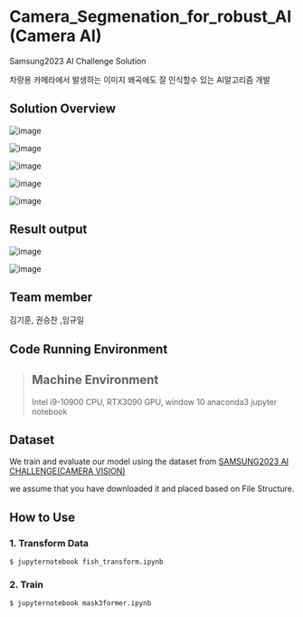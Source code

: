 # Camera_Segmenation_for_robust_AI (Camera AI)
Samsung2023 AI Challenge Solution

차량용 카메라에서 발생하는 이미지 왜곡에도 잘 인식할수 있는 AI알고리즘 개발

## Solution Overview
![image](https://github.com/rlarlgnszx/Camera_Segmenation_for_robust_AI/assets/40743105/26333620-1486-4538-b716-e490219a9f43)

![image](https://github.com/rlarlgnszx/Camera_Segmenation_for_robust_AI/assets/40743105/4ded35dc-e09d-45da-8990-1a233a6d929f)

![image](https://github.com/rlarlgnszx/Camera_Segmenation_for_robust_AI/assets/40743105/a68fea67-cc92-4b94-9431-2ec11fe4159c)

![image](https://github.com/rlarlgnszx/Camera_Segmenation_for_robust_AI/assets/40743105/dc674756-ee09-4149-8d2b-69c4774939bb)

![image](https://github.com/rlarlgnszx/Camera_Segmenation_for_robust_AI/assets/40743105/31682485-dd23-482e-ba5a-80982ee85555)


## Result output
![image](https://github.com/rlarlgnszx/Camera_Segmenation_for_robust_AI/assets/40743105/54722d40-bb4d-4147-8548-ab3e2702d6e3)

![image](https://github.com/rlarlgnszx/Camera_Segmenation_for_robust_AI/assets/40743105/d9630119-3df0-4af9-b27b-b7b3ce26d0c9)

## Team member
김기훈, 권승찬 ,임규일

## Code Running Environment
> ## Machine Environment
> Intel i9-10900 CPU, RTX3090 GPU, window 10 anaconda3 jupyter notebook


## Dataset
We train and evaluate our model using the dataset from [SAMSUNG2023 AI CHALLENGE(CAMERA VISION)](https://dacon.io/competitions/official/236132/data)

we assume that you have downloaded it and placed based on File Structure.

## How to Use
### 1. Transform Data
```
$ jupyternotebook fish_transform.ipynb
```
### 2. Train
```
$ jupyternotebook mask3former.ipynb
```

